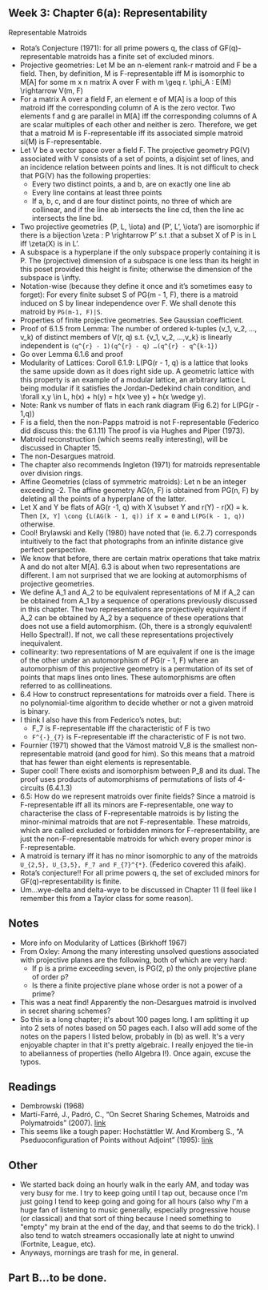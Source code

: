 ## Week 3: Chapter 6(a): Representability

Representable Matroids
- Rota’s Conjecture (1971): for all prime powers q, the class of GF(q)-representable matroids has a finite set of excluded minors.
- Projective geometries: Let M be an n-element rank-r matroid and F be a field. Then, by definition, M is F-representable iff M is isomorphic to M[A] for some m x n matrix A over F with m \geq r. \phi_A : E(M) \rightarrow V(m, F)
- For a matrix A over a field F, an element e of M[A] is a loop of this matroid iff the corresponding column of A is the zero vector. Two elements f and g are parallel in M[A] iff the corresponding columns of A are scalar multiples of each other and neither is zero. Therefore, we get that a matroid M is F-representable iff its associated simple matroid si(M) is F-representable. 
- Let V be a vector space over a field F. The projective geometry PG(V) associated with V consists of a set of points, a disjoint set of lines, and an incidence relation between points and lines. It is not difficult to check that PG(V) has the following properties:
    - Every two distinct points, a and b, are on exactly one line ab
    - Every line contains at least three points
    - If a, b, c, and d are four distinct points, no three of which are collinear, and if the line ab intersects the line cd, then the line ac intersects the line bd.
- Two projective geometries (P, L, \iota) and (P’, L’, \iota’) are isomorphic if there is a bijection \zeta : P \rightarrow P’ s.t .that a subset X of P is in L iff \zeta(X) is in L’.
- A subspace is a hyperplane if the only subspace properly containing it is P. The (projective) dimension of a subspace is one less than its height in this poset provided this height is finite; otherwise the dimension of the subspace is \infty.
- Notation-wise (because they define it once and it’s sometimes easy to forget): For every finite subset S of PG(m - 1, F), there is a matroid induced on S by linear independence over F. We shall denote this matroid by ```PG(m-1, F)|S```.
- Properties of finite projective geometries. See Gaussian coefficient.
- Proof of 6.1.5 from Lemma: The number of ordered k-tuples (v_1, v_2, …, v_k) of distinct members of V(r, q) s.t. {v_1, v_2, …,v_k} is linearly independent is ```(q^{r} - 1)(q^{r} - q) …(q^{r} - q^{k-1})```
- Go over Lemma 6.1.6 and proof
- Modularity of Lattices: Coroll 6.1.9: L(PG(r - 1, q) is a lattice that looks the same upside down as it does right side up. A geometric lattice with this property is an example of a modular lattice, an arbitrary lattice L being modular if it satisfies the Jordan-Dedekind chain condition, and \forall x,y \in L, h(x) + h(y) = h(x \vee y) + h(x \wedge y). 
- Note: Rank vs number of flats in each rank diagram (Fig 6.2) for L(PG(r - 1,q))
- F is a field, then the non-Papps matroid is not F-representable (Federico did discuss this: the 6.1.11) The proof is via Hughes and Piper (1973).
- Matroid reconstruction (which seems really interesting), will be discussed in Chapter 15.
- The non-Desargues matroid.
- The chapter also recommends Ingleton (1971) for matroids representable over division rings.
- Affine Geometries (class of symmetric matroids): Let n be an integer exceeding -2. The affine geometry AG(n, F) is obtained from PG(n, F) by deleting all the points of a hyperplane of the latter.
- Let X and Y be flats of AG(r -1, q) with X \subset Y and r(Y) - r(X) = k. Then ```[X, Y] \cong {L(AG(k - 1, q)) if X = 0``` and ```L(PG(k - 1, q))``` otherwise.
- Cool! Brylawski and Kelly (1980) have noted that (ie. 6.2.7) corresponds intuitively to the fact that photographs from an infinite distance give perfect perspective.
- We know that before, there are certain matrix operations that take matrix A and do not alter M[A]. 6.3 is about when two representations are different. I am not surprised that we are looking at automorphisms of projective geometries.
- We define A_1 and A_2 to be equivalent representations of M if A_2 can be obtained from A_1 by a sequence of operations previously discussed in this chapter. The two representations are projectively equivalent if A_2 can be obtained by A_2 by a sequence of these operations that does not use a field automorphism. (Oh, there is a strongly equivalent! Hello Spectral!). If not, we call these representations projectively inequivalent.
- collinearity: two representations of M are equivalent if one is the image of the other under an automorphism of PG(r - 1, F) where an automorphism of this projective geometry is a permutation of its set of points that maps lines onto lines. These automorphisms are often referred to as colllineations.
- 6.4 How to construct representations for matroids over a field. There is no polynomial-time algorithm to decide whether or not a given matroid is binary.
- I think I also have this from Federico’s notes, but:
    - F_7 is F-representable iff the characteristic of F is two
    - ```F^{-}_{7}``` is F-representable iff the characteristic of F is not two.
- Fournier (1971) showed that the Vámost matroid V_8 is the smallest non-representable matroid (and good for him). So this means that a matroid that has fewer than eight elements is representable.
- Super cool! There exists and isomorphism between P_8 and its dual. The proof uses products of automorphisms of permutations of lists of 4-circuits (6.4.1.3)
- 6.5: How do we represent matroids over finite fields? Since a matroid is F-representable iff all its minors are F-representable, one way to characterise the class of F-representable matroids is by listing the minor-minimal matroids that are not F-representable. These matroids, which are called excluded or forbidden minors for F-representability, are just the non-F-representable matroids for which every proper minor is F-representable.
- A matroid is ternary iff it has no minor isomorphic to any of the matroids ```U_{2,5}, U_{3,5}, F_7 and F_{7}^{*}```. (Federico covered this afaik).
- Rota’s conjecture!! For all prime powers q, the set of excluded minors for GF(q)-representability is finite.
- Um…wye-delta and delta-wye to be discussed in Chapter 11 (I feel like I remember this from a Taylor class for some reason).

## Notes
- More info on Modularity of Lattices (Birkhoff 1967)
- From Oxley: Among the many interesting unsolved questions associated with projective planes are the following, both of which are very hard:
    - If p is a prime exceeding seven, is PG(2, p) the only projective plane of order p?
    - Is there a finite projective plane whose order is not a power of a prime?
- This was a neat find! Apparently the non-Desargues matroid is involved in secret sharing schemes? 
- So this is a long chapter; it's about 100 pages long. I am splitting it up into 2 sets of notes based on 50 pages each. I also will add some of the
notes on the papers I listed below, probably in (b) as well. It's a very enjoyable chapter in that it's pretty algebraic. I really enjoyed the 
tie-in to abelianness of properties (hello Algebra I!). Once again, excuse the typos.

## Readings
- Dembrowski (1968)
- Martí-Farré, J., Padró, C., “On Secret Sharing Schemes, Matroids and Polymatroids” (2007). [link](https://iacr.org/archive/tcc2007/43920273/43920273.pdf)
- This seems like a tough paper: Hochstättler W. And Kromberg S., “A Pseduoconfiguration of Points without Adjoint” (1995): [link](https://www.math.ucdavis.edu/~deloera/MISC/LA-BIBLIO/trunk/Hochstatler.pdf)

## Other
- We started back doing an hourly walk in the early AM, and today was very busy for me. I try to keep going until I tap out, because once I'm just going 
I tend to keep going and going for all hours (also why I'm a huge fan of listening to music generally, especially progressive house (or classical) and that sort of thing
because I need something to "empty" my brain at the end of the day, and that seems to do the trick). I also tend to watch streamers occasionally late at night to unwind (Fortnite, League, etc).
- Anyways, mornings are trash for me, in general.

## Part B...to be done.
